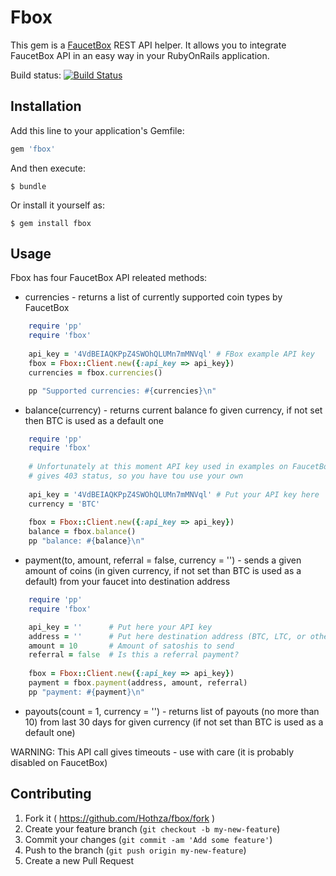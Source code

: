 # Fbox

This gem is a [FaucetBox](https://faucetbox.com) REST API helper. It allows you
to integrate FaucetBox API in an easy way in your RubyOnRails application.

Build status: [![Build Status](https://travis-ci.org/Hothza/fbox.svg)](https://travis-ci.org/Hothza/fbox)

## Installation

Add this line to your application's Gemfile:

```ruby
gem 'fbox'
```

And then execute:

    $ bundle

Or install it yourself as:

    $ gem install fbox

## Usage

Fbox has four FaucetBox API releated methods:

- currencies - returns a list of currently supported coin types by FaucetBox
```ruby
    require 'pp'
    require 'fbox'
    
    api_key = '4VdBEIAQKPpZ4SWOhQLUMn7mMNVql' # FBox example API key
    fbox = Fbox::Client.new({:api_key => api_key})
    currencies = fbox.currencies()

    pp "Supported currencies: #{currencies}\n"
```

- balance(currency) - returns current balance fo given currency, if not set then BTC is used as a default one
```ruby
    require 'pp'
    require 'fbox'
    
    # Unfortunately at this moment API key used in examples on FaucetBox site
    # gives 403 status, so you have tou use your own
    
    api_key = '4VdBEIAQKPpZ4SWOhQLUMn7mMNVql' # Put your API key here
    currency = 'BTC'
    
    fbox = Fbox::Client.new({:api_key => api_key})
    balance = fbox.balance()
    pp "balance: #{balance}\n"
```

- payment(to, amount, referral = false, currency = '') - sends a given amount of coins
(in given currency, if not set than BTC is used as a default) from your faucet into destination address 

```ruby
    require 'pp'
    require 'fbox'

    api_key = ''      # Put here your API key
    address = ''      # Put here destination address (BTC, LTC, or other supported by FaucetBox)
    amount = 10       # Amount of satoshis to send
    referral = false  # Is this a referral payment?
    
    fbox = Fbox::Client.new({:api_key => api_key})
    payment = fbox.payment(address, amount, referral)
    pp "payment: #{payment}\n"
```

- payouts(count = 1, currency = '') - returns list of payouts (no more than 10)
from last 30 days for given currency (if not set than BTC is used as a default one)

WARNING: This API call gives timeouts - use with care (it is probably disabled on FaucetBox)

## Contributing

1. Fork it ( https://github.com/Hothza/fbox/fork )
2. Create your feature branch (`git checkout -b my-new-feature`)
3. Commit your changes (`git commit -am 'Add some feature'`)
4. Push to the branch (`git push origin my-new-feature`)
5. Create a new Pull Request
